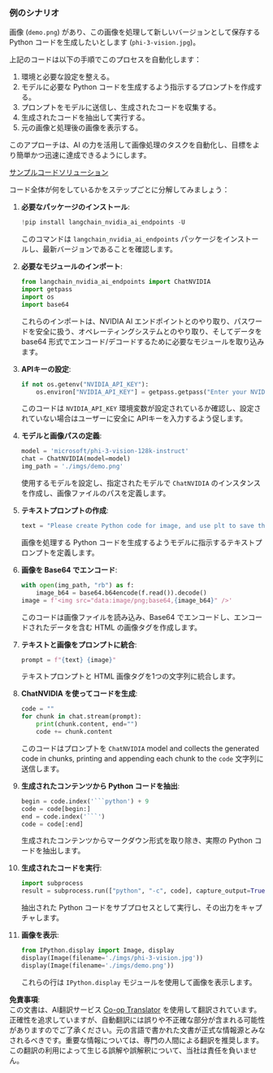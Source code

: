<!--
CO_OP_TRANSLATOR_METADATA:
{
  "original_hash": "99474e9687279d0657412c806856b559",
  "translation_date": "2025-04-04T13:01:14+00:00",
  "source_file": "md\\02.Application\\04.Vision\\Phi3\\E2E_Nvidia_NIM_Vision.md",
  "language_code": "ja"
}
-->
### 例のシナリオ

画像 (`demo.png`) があり、この画像を処理して新しいバージョンとして保存する Python コードを生成したいとします (`phi-3-vision.jpg`)。

上記のコードは以下の手順でこのプロセスを自動化します：

1. 環境と必要な設定を整える。
2. モデルに必要な Python コードを生成するよう指示するプロンプトを作成する。
3. プロンプトをモデルに送信し、生成されたコードを収集する。
4. 生成されたコードを抽出して実行する。
5. 元の画像と処理後の画像を表示する。

このアプローチは、AI の力を活用して画像処理のタスクを自動化し、目標をより簡単かつ迅速に達成できるようにします。

[サンプルコードソリューション](../../../../../../code/06.E2E/E2E_Nvidia_NIM_Phi3_Vision.ipynb)

コード全体が何をしているかをステップごとに分解してみましょう：

1. **必要なパッケージのインストール**:
    ```python
    !pip install langchain_nvidia_ai_endpoints -U
    ```
    このコマンドは `langchain_nvidia_ai_endpoints` パッケージをインストールし、最新バージョンであることを確認します。

2. **必要なモジュールのインポート**:
    ```python
    from langchain_nvidia_ai_endpoints import ChatNVIDIA
    import getpass
    import os
    import base64
    ```
    これらのインポートは、NVIDIA AI エンドポイントとのやり取り、パスワードを安全に扱う、オペレーティングシステムとのやり取り、そしてデータを base64 形式でエンコード/デコードするために必要なモジュールを取り込みます。

3. **APIキーの設定**:
    ```python
    if not os.getenv("NVIDIA_API_KEY"):
        os.environ["NVIDIA_API_KEY"] = getpass.getpass("Enter your NVIDIA API key: ")
    ```
    このコードは `NVIDIA_API_KEY` 環境変数が設定されているか確認し、設定されていない場合はユーザーに安全に APIキーを入力するよう促します。

4. **モデルと画像パスの定義**:
    ```python
    model = 'microsoft/phi-3-vision-128k-instruct'
    chat = ChatNVIDIA(model=model)
    img_path = './imgs/demo.png'
    ```
    使用するモデルを設定し、指定されたモデルで `ChatNVIDIA` のインスタンスを作成し、画像ファイルのパスを定義します。

5. **テキストプロンプトの作成**:
    ```python
    text = "Please create Python code for image, and use plt to save the new picture under imgs/ and name it phi-3-vision.jpg."
    ```
    画像を処理する Python コードを生成するようモデルに指示するテキストプロンプトを定義します。

6. **画像を Base64 でエンコード**:
    ```python
    with open(img_path, "rb") as f:
        image_b64 = base64.b64encode(f.read()).decode()
    image = f'<img src="data:image/png;base64,{image_b64}" />'
    ```
    このコードは画像ファイルを読み込み、Base64 でエンコードし、エンコードされたデータを含む HTML の画像タグを作成します。

7. **テキストと画像をプロンプトに統合**:
    ```python
    prompt = f"{text} {image}"
    ```
    テキストプロンプトと HTML 画像タグを1つの文字列に統合します。

8. **ChatNVIDIA を使ってコードを生成**:
    ```python
    code = ""
    for chunk in chat.stream(prompt):
        print(chunk.content, end="")
        code += chunk.content
    ```
    このコードはプロンプトを `ChatNVIDIA` model and collects the generated code in chunks, printing and appending each chunk to the `code` 文字列に送信します。

9. **生成されたコンテンツから Python コードを抽出**:
    ```python
    begin = code.index('```python') + 9
    code = code[begin:]
    end = code.index('```')
    code = code[:end]
    ```
    生成されたコンテンツからマークダウン形式を取り除き、実際の Python コードを抽出します。

10. **生成されたコードを実行**:
    ```python
    import subprocess
    result = subprocess.run(["python", "-c", code], capture_output=True)
    ```
    抽出された Python コードをサブプロセスとして実行し、その出力をキャプチャします。

11. **画像を表示**:
    ```python
    from IPython.display import Image, display
    display(Image(filename='./imgs/phi-3-vision.jpg'))
    display(Image(filename='./imgs/demo.png'))
    ```
    これらの行は `IPython.display` モジュールを使用して画像を表示します。

**免責事項**:  
この文書は、AI翻訳サービス [Co-op Translator](https://github.com/Azure/co-op-translator) を使用して翻訳されています。正確性を追求していますが、自動翻訳には誤りや不正確な部分が含まれる可能性がありますのでご了承ください。元の言語で書かれた文書が正式な情報源とみなされるべきです。重要な情報については、専門の人間による翻訳を推奨します。この翻訳の利用によって生じる誤解や誤解釈について、当社は責任を負いません。